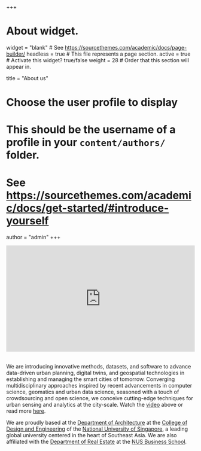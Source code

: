 +++
# About widget.
widget = "blank"  # See https://sourcethemes.com/academic/docs/page-builder/
headless = true  # This file represents a page section.
active = true  # Activate this widget? true/false
weight = 28  # Order that this section will appear in.

title = "About us"

# Choose the user profile to display
# This should be the username of a profile in your `content/authors/` folder.
# See https://sourcethemes.com/academic/docs/get-started/#introduce-yourself
author = "admin"
+++

<div style="padding:56.25% 0 0 0;position:relative;">
	<iframe src="https://player.vimeo.com/video/764033095?h=f100addf1d&byline=0&portrait=0" style="position:absolute;top:0;left:0;width:100%;height:100%;" frameborder="0" allow="autoplay; fullscreen; picture-in-picture" allowfullscreen>
	</iframe>
</div>
<script src="https://player.vimeo.com/api/player.js"></script>
<br />

We are introducing innovative methods, datasets, and software to advance data-driven urban planning, digital twins, and geospatial technologies in establishing and managing the smart cities of tomorrow. 
Converging multidisciplinary approaches inspired by recent advancements in computer science, geomatics and urban data science, seasoned with a touch of crowdsourcing and open science, we conceive cutting-edge techniques for urban sensing and analytics at the city-scale.
Watch the [video](https://vimeo.com/764033095) above or read more [here](/about/).

We are proudly based at the [Department of Architecture](https://cde.nus.edu.sg/arch/) at the [College of Design and Engineering](https://cde.nus.edu.sg) of the [National University of Singapore](https://www.nus.edu.sg), a leading global university centered in the heart of Southeast Asia.
We are also affiliated with the [Department of Real Estate](https://bschool.nus.edu.sg/real-estate/) at the [NUS Business School](https://bschool.nus.edu.sg).